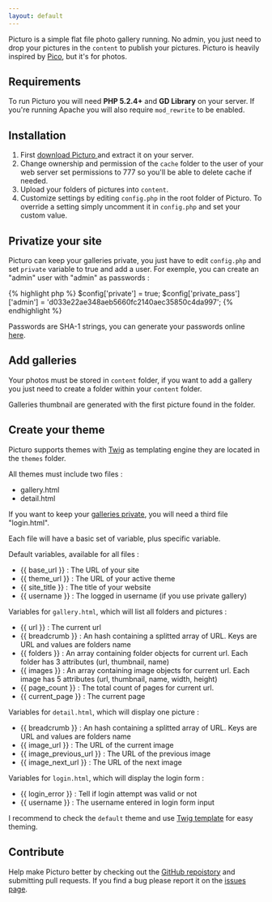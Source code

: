 ```yaml
---
layout: default
---
```


Picturo is a simple flat file photo gallery running. No admin, you just need to drop your pictures in the `content` to publish your pictures.
Picturo is heavily inspired by [Pico](http://pico.dev7studios.com/), but it's for photos.

## Requirements

To run Picturo you will need **PHP 5.2.4+** and **GD Library** on your server. If you're running Apache you will also require `mod_rewrite` to be enabled.

## Installation

1. First [download Picturo ](https://github.com/jbleuzen/Picturo/zipball/master) and extract it on your server.
2. Change ownership and permission of the `cache` folder to the user of your web server set permissions to 777 so you'll be able to delete cache if needed.
3. Upload your folders of pictures into `content`.
4. Customize settings by editing `config.php` in the root folder of Picturo. To override a setting simply uncomment it in `config.php` and set your custom value.

## Privatize your site

Picturo can keep your galleries private, you just have to edit `config.php` and set `private` variable to true and add a user. For exemple, you can create an "admin" user with "admin" as passwords :

{% highlight php %}
$config['private'] = true;
$config['private_pass']['admin'] = 'd033e22ae348aeb5660fc2140aec35850c4da997';
{% endhighlight %}

Passwords are SHA-1 strings, you can generate your passwords online [here](http://www.sha1-online.com/).

## Add galleries

Your photos must be stored in `content` folder, if you want to add a gallery you just need to create a folder within your `content` folder.

Galleries thumbnail are generated with the first picture found in the folder.

## Create your theme

Picturo supports themes with [Twig](http://twig.sensiolabs.org/) as templating engine they are located in the `themes` folder.

All themes must include two files :

 * gallery.html
 * detail.html

If you want to keep your [galleries private](/#privatize_your_site), you will need a third file "login.html".

Each file will have a basic set of variable, plus specific variable. 

Default variables, available for all files : 
 
 * \{\{ base_url \}\} : The URL of your site
 * \{\{ theme_url \}\} : The URL of your active theme
 * \{\{ site_title \}\} : The title of your website
 * \{\{ username \}\} : The logged in username (if you use private gallery)

Variables for `gallery.html`, which will list all folders and pictures :

 * \{\{ url \}\} : The current url
 * \{\{ breadcrumb \}\} : An hash containing a splitted array of URL. Keys are URL and values are folders name
 * \{\{ folders \}\} : An array containing folder objects for current url. Each folder has 3 attributes (url, thumbnail, name)
 * \{\{ images \}\} : An array containing image objects for current url. Each image has 5 attributes (url, thumbnail, name, width, height)
 * \{\{ page_count \}\} : The total count of pages for current url.
 * \{\{ current_page \}\} : The current page

Variables for `detail.html`, which will display one picture : 

* \{\{ breadcrumb \}\} : An hash containing a splitted array of URL. Keys are URL and values are folders name
* \{\{ image_url \}\} : The URL of the current image
* \{\{ image_previous_url \}\} : The URL of the previous image
* \{\{ image_next_url \}\} : The URL of the next image

Variables for `login.html`, which will display the login form : 

 * \{\{ login_error \}\} : Tell if login attempt was valid or not
 * \{\{ username \}\} : The username entered in login form input

I recommend to check the `default` theme and use [Twig template](http://twig.sensiolabs.org/doc/templates.html#template-inheritance) for easy theming.

## Contribute

Help make Picturo better by checking out the [GitHub repoistory](https://github.com/jbleuzen/Picturo) and submitting pull requests.
If you find a bug please report it on the [issues page](https://github.com/jbleuzen/Picturo/issues).

